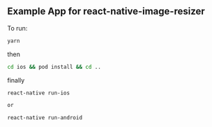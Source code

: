 ## Example App for react-native-image-resizer

To run:

```bash
yarn
```

then

```bash
cd ios && pod install && cd ..
```

finally

```bash
react-native run-ios

or

react-native run-android
```
